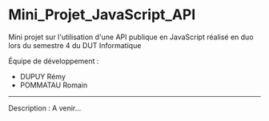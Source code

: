 # Mini_Projet_JavaScript_API
Mini projet sur l'utilisation d'une API publique en JavaScript réalisé en duo lors du semestre 4 du DUT Informatique

Équipe de développement :
- DUPUY Rémy
- POMMATAU Romain
---

Description : A venir...
